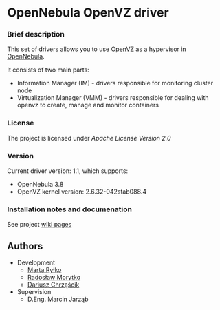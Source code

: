 OpenNebula OpenVZ driver
========================

### Brief description

This set of drivers allows you to use [OpenVZ](http://wiki.openvz.org/Main_Page) as a hypervisor in [OpenNebula](http://opennebula.org).

It consists of two main parts:
 * Information Manager (IM) - drivers responsible for monitoring cluster node
 * Virtualization Manager (VMM) - drivers responsible for dealing with openvz to create, manage and monitor containers

### License

The project is licensed under _Apache License Version 2.0_

### Version

Current driver version: 1.1, which supports:
 * OpenNebula 3.8
 * OpenVZ kernel version: 2.6.32-042stab088.4 
 
### Installation notes and documenation

See project [wiki pages](https://github.com/dchrzascik/one-ovz-driver/wiki)

## Authors
 * Development
    * [Marta Ryłko](https://github.com/martar)
    * [Radosław Morytko](https://github.com/radekmorytko)
    * [Dariusz Chrząścik](https://github.com/dchrzascik)
 * Supervision
    * D.Eng. Marcin Jarząb

